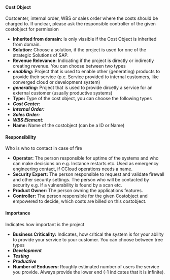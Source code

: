 #### Cost Object
Costcenter, internal order, WBS or sales order where the costs should be charged to. If unclear, please ask the responsible controller of the given costobject for permission

* **Inherited from domain:** Is only vissible if the Cost Object is inherited from domain. 
* **Solution:** Choose a solution, if the project is used for one of the strategic Solutions of SAP.
* **Revenue Relevance:** Indicating if the project is directly or indirectly creating revenue. You can choose between two types
 * ***enabling:*** Project that is used to enable other (generating) products to provide their service (p.e. Service provided to internal customers, like converged cloud or development system)  
 * ***generating:*** Project that is used to provide dircetly a service for an external customer (usually productive systems)
* **Type:** Type of the cost object, you can choose the following types
 * ***Cost Center:***
 * ***Internal Order:***
 * ***Sales Order:***
 * ***WBS Element:***
* **Name:** Name of the costobject (can be a ID or Name)

#### Responsibility
Who is who to contact in case of fire

* **Operator:** The person responsible for uptime of the systems and who can make decisions on e.g. Instance restarts etc. Used as emergency engineering contact, if CCloud operations needs a name.
* **Security Expert:** The person responsible to request and validate firewall and other security settings. The person who will be contacted by security e.g. If a vulnerability is found by a scan etc.
* **Product Owner:** The person owning the applications features.
* **Controller:** The person responsible for the given Costobject and empowered to decide, which costs are billed on this costobject.

#### Importance
Indicates how important is the project

* **Business Criticality:** Indicates, how critical the system is for your ability to provide your service to your customer. You can choose between tree types
 * ***Development***
 * ***Testing***
 * ***Productive***
* **Number of Endusers:** Roughly estimated number of users the service you provide. Always provide the lower end (-1 indicates that it is infinite).
